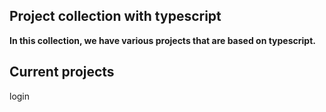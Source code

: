 ## Project collection with typescript

<b> In this collection, we have various projects that are based on typescript. </b>


## Current projects
<t>login</t>
